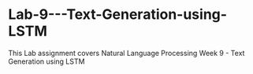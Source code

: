 # Lab-9---Text-Generation-using-LSTM

This Lab assignment covers Natural Language Processing Week 9 - Text Generation using LSTM
